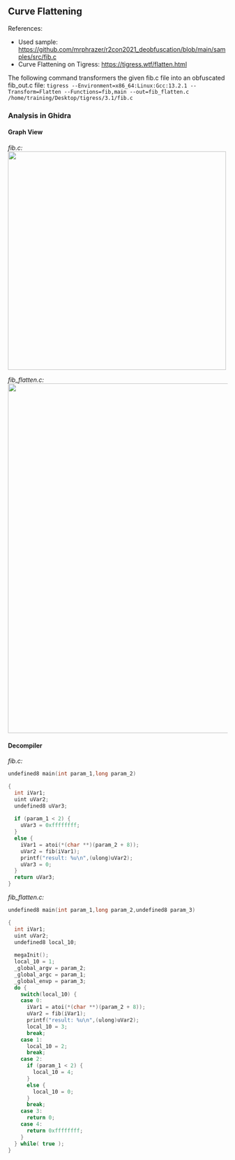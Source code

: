 ## Curve Flattening

References:
- Used sample: https://github.com/mrphrazer/r2con2021_deobfuscation/blob/main/samples/src/fib.c
- Curve Flattening on Tigress: https://tigress.wtf/flatten.html

The following command transformers the given fib.c file into an obfuscated fib_out.c file:
`tigress --Environment=x86_64:Linux:Gcc:13.2.1 --Transform=Flatten --Functions=fib,main --out=fib_flatten.c /home/training/Desktop/tigress/3.1/fib.c`


### Analysis in Ghidra
#### Graph View
_fib.c:_<br/>
<img src="https://github.com/OpaxIV/hslu_secproj/assets/93701325/6a6a8777-acfd-4efb-8460-840951b5638d" width="500"/>

_fib_flatten.c:_<br/>
<img src="https://github.com/OpaxIV/hslu_secproj/assets/93701325/9dd4d1a4-e320-4599-bef3-00138a762091" width="800"/>

#### Decompiler
_fib.c:_
```C
undefined8 main(int param_1,long param_2)

{
  int iVar1;
  uint uVar2;
  undefined8 uVar3;
  
  if (param_1 < 2) {
    uVar3 = 0xffffffff;
  }
  else {
    iVar1 = atoi(*(char **)(param_2 + 8));
    uVar2 = fib(iVar1);
    printf("result: %u\n",(ulong)uVar2);
    uVar3 = 0;
  }
  return uVar3;
}
```

_fib_flatten.c:_
```C
undefined8 main(int param_1,long param_2,undefined8 param_3)

{
  int iVar1;
  uint uVar2;
  undefined8 local_10;
  
  megaInit();
  local_10 = 1;
  _global_argv = param_2;
  _global_argc = param_1;
  _global_envp = param_3;
  do {
    switch(local_10) {
    case 0:
      iVar1 = atoi(*(char **)(param_2 + 8));
      uVar2 = fib(iVar1);
      printf("result: %u\n",(ulong)uVar2);
      local_10 = 3;
      break;
    case 1:
      local_10 = 2;
      break;
    case 2:
      if (param_1 < 2) {
        local_10 = 4;
      }
      else {
        local_10 = 0;
      }
      break;
    case 3:
      return 0;
    case 4:
      return 0xffffffff;
    }
  } while( true );
}
```

